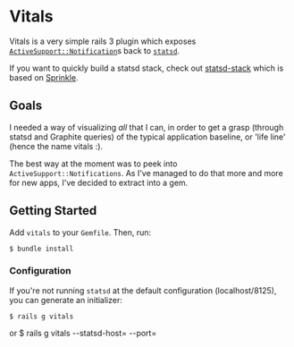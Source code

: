 # Vitals

Vitals is a very simple rails 3 plugin which exposes [`ActiveSupport::Notification`](http://api.rubyonrails.org/classes/ActiveSupport/Notifications.html)s
back to [`statsd`](https://github.com/etsy/statsd).  

If you want to quickly build a statsd stack, check out [statsd-stack](https://github.com/jondot/statsd-stack) which
is based on [Sprinkle](http://github.com/crafterm/sprinkle/). 

## Goals

I needed a way of visualizing _all_ that I can, in order to get a grasp (through statsd and Graphite queries) of the 
typical application baseline, or 'life line' (hence the name vitals :).

The best way at the moment was to peek into `ActiveSupport::Notifications`. As I've managed to do that more and more
for new apps, I've decided to extract into a gem.

## Getting Started

Add `vitals` to your `Gemfile`. Then, run:

    $ bundle install

### Configuration

If you're not running `statsd` at the default configuration (localhost/8125), you can generate
an initializer:

    $ rails g vitals
or
    $ rails g vitals --statsd-host=<YOURHOST> --port=<PORT>







